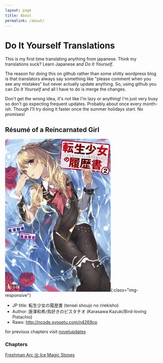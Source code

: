 ```yaml
---
layout: page
title: About
permalink: /about/
---
```


# Do It Yourself Translations

This is my first time translating anything from japanese. Think my translations suck? Learn Japanese and *Do It Yourself*.

The reason for doing this on github rather than some shitty wordpress blog is that translators always say something like "please comment when you see any mistakes" but never actually update anything. So, using github you can *Do It Yourself* and all I have to do is merge the changes.

Don't get the wrong idea, it's not like I'm lazy or anything! I'm just very busy so don't go expecting frequent updates. Probably about once every month-ish. Though I'll try doing it faster once the summer holidays start. No promises!

## Résumé of a Reincarnated Girl

![](/img/v2-cover.jpg){:class="img-responsive"}

* JP title: 転生少女の履歴書 (tensei shoujo no rirekisho)
* Author: 唐澤和希/鳥好きのピスタチオ (Karasawa Kazuki/Bird-loving Pistachio)
* Raws: <http://ncode.syosetu.com/n4269cp>

for previous chapters visit [novelupdates](https://www.novelupdates.com/series/tensei-shoujo-no-rirekisho/)

### Chapters 

[Freshman Arc ⑯ Ice Magic Stones](./v02/freshman_arc_16.md)
